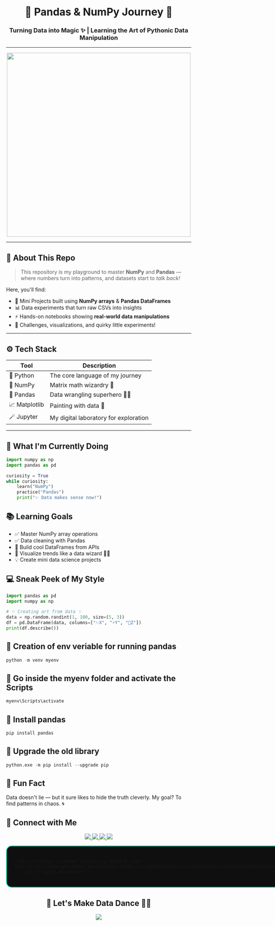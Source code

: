 <!-- 🌟 PROFILE README: Python | Pandas | NumPy | Data Science Journey 🚀 -->

<h1 align="center">🐍 Pandas & NumPy Journey 🚀</h1>
<h3 align="center">Turning Data into Magic ✨ | Learning the Art of Pythonic Data Manipulation</h3>

---

<p align="center">
  <img src="https://media.tenor.com/0Yq2XgqZfOcAAAAd/python-coding.gif" width="500"/>
</p>

---

## 🧠 About This Repo

> This repository is my playground to master **NumPy** and **Pandas** —  
> where numbers turn into patterns, and datasets start to _talk back!_

Here, you'll find:

- 🧩 Mini Projects built using **NumPy arrays** & **Pandas DataFrames**
- 📊 Data experiments that turn raw CSVs into insights
- ⚡ Hands-on notebooks showing **real-world data manipulations**
- 🎯 Challenges, visualizations, and quirky little experiments!

---

## ⚙️ Tech Stack

| Tool          | Description                           |
| ------------- | ------------------------------------- |
| 🐍 Python     | The core language of my journey       |
| 🧮 NumPy      | Matrix math wizardry 🧠               |
| 🐼 Pandas     | Data wrangling superhero 🦸‍♂️           |
| 📈 Matplotlib | Painting with data 🎨                 |
| 🪄 Jupyter    | My digital laboratory for exploration |

---

## 🌈 What I'm Currently Doing

```python
import numpy as np
import pandas as pd

curiosity = True
while curiosity:
    learn("NumPy")
    practice("Pandas")
    print("✨ Data makes sense now!")
```

## 📚 Learning Goals

- ✅ Master NumPy array operations
- ✅ Data cleaning with Pandas
- 🚀 Build cool DataFrames from APIs
- 🎨 Visualize trends like a data wizard 🧙‍♂️
- 💡 Create mini data science projects

## 💻 Sneak Peek of My Style

```python
import pandas as pd
import numpy as np

# ✨ Creating art from data ✨
data = np.random.randint(1, 100, size=(5, 3))
df = pd.DataFrame(data, columns=["✨X", "⚡Y", "🚀Z"])
print(df.describe())
```

## 🔗 Creation of env veriable for running pandas

```python
python -m venv myenv
```

## 🔗 Go inside the **myenv** folder and activate the Scripts

```python
myenv\Scripts\activate
```

## 🔗 Install pandas

```python
pip install pandas
```

## 🔗 Upgrade the old library

```python
python.exe -m pip install --upgrade pip
```

## 🧩 Fun Fact

Data doesn't lie — but it sure likes to hide the truth cleverly.
My goal? To find patterns in chaos. 🌀

## 🔗 Connect with Me

<p align="center">
  <a href="https://github.com/nil1902" target="_blank">
    <img src="https://img.shields.io/badge/-GitHub-black?style=for-the-badge&logo=github&logoColor=white" />
  </a>
  <a href="https://www.linkedin.com/in/nilimesh-pal-3882ab162/" target="_blank">
    <img src="https://img.shields.io/badge/-LinkedIn-0077B5?style=for-the-badge&logo=linkedin&logoColor=white" />
  </a>
  <a href="mailto:nilimeshpal15@gmail.com" target="_blank">
    <img src="https://img.shields.io/badge/-Gmail-D14836?style=for-the-badge&logo=gmail&logoColor=white" />
  </a>
  <a href="https://nilimesh-portfolio.vercel.app/" target="_blank">
    <img src="https://img.shields.io/badge/-Portfolio-1abc9c?style=for-the-badge&logo=vercel&logoColor=white" />
  </a>
</p>
<div style="display:inline-block; padding:20px; border:2px solid #00C9A7; border-radius:15px; background-color:#0f0f0f;">
<p align="center">
  
    <img src="https://readme-typing-svg.demolab.com/?font=Fira+Code&weight=600&size=24&pause=1000&color=00C9A7&center=true&vCenter=true&width=550&lines=Keep+Learning+%F0%9F%93%9A;Keep+Building+%F0%9F%92%BB;Keep+Exploring+%F0%9F%9A%80;Data+Is+Beautiful+%E2%9C%A8" 
         alt="Typing Animation" />
  
</p>
</div>

<h2 align="center">💫 Let's Make Data Dance 💃🕺</h2>

<p align="center">
  <img src="https://capsule-render.vercel.app/api?type=waving&color=gradient&height=100&section=footer"/>
</p>
